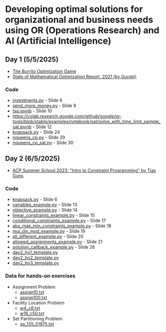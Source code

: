 # Developing optimal solutions for organizational and business needs using OR (Operations Research) and AI (Artificial Intelligence)

## Day 1 (5/5/2025)

- [The Burrito Optimization Game](https://doi.org/10.1287/orms.2022.04.14)
- [State of Mathematical Optimization Report, 2021 (by Gurobi)](./day1/Report-StateOfMathematicalOptimizationReport.pdf)

### Code

- [investments.py](./day1/investments.py) -  Slide 6
- [send_more_money.py](./day1/send_more_money.py) - Slide 9
- [tsp.ipynb](./day1/tsp.ipynb) - Slide 10
- <https://colab.research.google.com/github/google/or-tools/blob/stable/examples/notebook/sat/solve_with_time_limit_sample_sat.ipynb> - Slide  12
- [knapsack.py](./day1/knapsack.py) - Slide 24
- [nqueens_cp.py](./day1/nqueens_cp.py) - Slide 29
- [nqueens_cp_sat.py](./day1/nqueens_cpsat.py) - Slide 30

## Day 2 (6/5/2025)

- [ACP Summer School 2023: "Intro to Constraint Programming" by Tias Guns](https://www.youtube.com/watch?v=JpxbiEAFe80&list=PLcByDTr7vRTYJ2s6DL-3bzjGwtQif33y3)

### Code

- [knapsack.py](./day2/knapsack.py) - Slide 6
- [variables_example.py](./day2/variables_example.py) - Slide 13
- [objective_example.py](./day2/objective_example.py) - Slide 14
- [linear_constraints_example.py](./day2/linear_constraints_example.py) - Slide 15
- [conditional_constraints_example.py](./day2/conditional_constraints_example.py) - Slide 17
- [abs_max_min_constraints_example.py](./day2/abs_max_min_constraints_example.py) - Slide 18
- [mul_div_mod_example.py](./day2/mul_div_mod_example.py) - Slide 19
- [all_different_example.py](./day2/all_different_example.py) - Slide 20
- [allowed_assignments_example.py](./day2/allowed_assignments_example.py) - Slide 21
- [solution_callback_example.py](./day2/solution_callback_example.py) - Slide 26
- [day2_ho1_template.py](./day2/day2_ho1_template.py)
- [day2_ho2_template.py](./day2/day2_ho2_template.py)
- [day2_ho3_template.py](./day2/day2_ho3_template.py)

### Data for hands-on exercises

- Assignment Problem
  - [assign10.txt](./day2/assign10.txt)
  - [assign100.txt](./day2/assign100.txt)
- Facility Location Problem
  - [w4_c8.txt](./day2/w4_c8.txt)
  - [w16_c50.txt](./day2/w16_c50.txt)
- Set Partitioning Problem
  - [sp_135_51975.txt](./day2/sp_135_51975.txt)


<!-- ## Day 3 (7/5/2025) -->